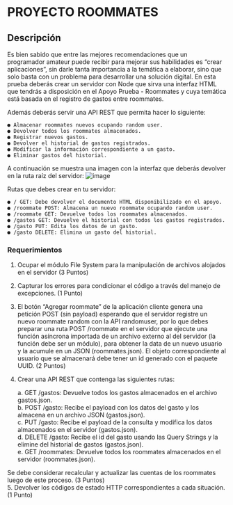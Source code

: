 # PROYECTO ROOMMATES
## Descripción
Es bien sabido que entre las mejores recomendaciones que un programador amateur puede recibir para mejorar sus habilidades es “crear aplicaciones”, sin darle tanta importancia a la temática a elaborar, sino que solo basta con un problema para desarrollar una solución digital.
En esta prueba deberás crear un servidor con Node que sirva una interfaz HTML que tendrás a disposición en el Apoyo Prueba - Roommates y cuya temática está basada en el registro de gastos entre roommates.

Además deberás servir una API REST que permita hacer lo siguiente:    

    ● Almacenar roommates nuevos ocupando random user.    
    ● Devolver todos los roommates almacenados.    
    ● Registrar nuevos gastos.    
    ● Devolver el historial de gastos registrados.    
    ● Modificar la información correspondiente a un gasto.    
    ● Eliminar gastos del historial.    
    
A continuación se muestra una imagen con la interfaz que deberás devolver en la ruta raíz del servidor:
![image](https://user-images.githubusercontent.com/98556305/169445439-be509fca-31ec-48ce-9412-ce2bb1404e25.png)

Rutas que debes crear en tu servidor:    

    ● / GET: Debe devolver el documento HTML disponibilizado en el apoyo.    
    ● /roommate POST: Almacena un nuevo roommate ocupando random user.    
    ● /roommate GET: Devuelve todos los roommates almacenados.    
    ● /gastos GET: Devuelve el historial con todos los gastos registrados.    
    ● /gasto PUT: Edita los datos de un gasto.    
    ● /gasto DELETE: Elimina un gasto del historial.    

### Requerimientos

1. Ocupar el módulo File System para la manipulación de archivos alojados en el servidor (3 Puntos)
2. Capturar los errores para condicionar el código a través del manejo de excepciones. (1 Punto)
3. El botón “Agregar roommate” de la aplicación cliente genera una petición POST (sin payload) esperando que el servidor registre un nuevo roommate random con la API randomuser, por lo que debes preparar una ruta POST /roommate en el servidor que ejecute una función asíncrona importada de un archivo externo al del servidor (la función debe ser un módulo), para obtener la data de un nuevo usuario y la acumule en un JSON (roommates.json). El objeto correspondiente al usuario que se almacenará debe tener un id generado con el paquete UUID. (2 Puntos)
4. Crear una API REST que contenga las siguientes rutas:    

    a. GET /gastos: Devuelve todos los gastos almacenados en el archivo gastos.json.    
    b. POST /gasto: Recibe el payload con los datos del gasto y los almacena en un archivo JSON (gastos.json).    
    c. PUT /gasto: Recibe el payload de la consulta y modifica los datos almacenados en el servidor (gastos.json).    
    d. DELETE /gasto: Recibe el id del gasto usando las Query Strings y la elimine del historial de gastos (gastos.json).    
    e. GET /roommates: Devuelve todos los roommates almacenados en el servidor (roommates.json).    

Se debe considerar recalcular y actualizar las cuentas de los roommates luego de este proceso. (3 Puntos)    
5. Devolver los códigos de estado HTTP correspondientes a cada situación. (1 Punto)
